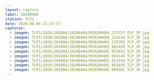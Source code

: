 ```yaml
---
layout: capture
label: 20200404
station: TLP1
date: 2020-04-04 21:57:57
capturas:
  - imagem: TLP1/2020/202004/20200404/M20200404_215757_TLP_1P.jpg
  - imagem: TLP1/2020/202004/20200404/M20200404_222634_TLP_1P.jpg
  - imagem: TLP1/2020/202004/20200404/M20200404_225703_TLP_1P.jpg
  - imagem: TLP1/2020/202004/20200404/M20200405_002420_TLP_1P.jpg
  - imagem: TLP1/2020/202004/20200404/M20200405_032652_TLP_1P.jpg
  - imagem: TLP1/2020/202004/20200404/M20200405_034144_TLP_1P.jpg
  - imagem: TLP1/2020/202004/20200404/M20200405_052559_TLP_1P.jpg
  - imagem: TLP1/2020/202004/20200404/M20200405_063450_TLP_1P.jpg
  - imagem: TLP1/2020/202004/20200404/M20200405_080201_TLP_1P.jpg
---
```


